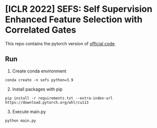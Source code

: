 # [ICLR 2022] SEFS: Self Supervision Enhanced Feature Selection with Correlated Gates

This repo contains the pytorch version of [official code](https://github.com/chl8856/SEFS).

## Run

1. Create conda environment
```
conda create -n sefs python=3.9
```

2. Install packages with pip
```
pip install -r requirements.txt --extra-index-url https://download.pytorch.org/whl/cu113
```

3. Execute main.py
```
python main.py
```